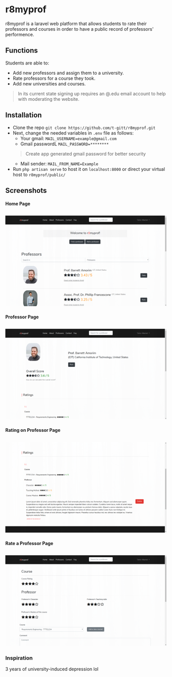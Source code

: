 # r8myprof
r8myprof is a laravel web platform that allows students to rate their professors and courses in order to have a public record of professors' performence.

## Functions
Students are able to:
* Add new professors and assign them to a university.
* Rate professors for a course they took.
* Add new universities and courses.

> In its current state signing up requires an @.edu email account to help with moderating the website.

## Installation
* Clone the repo `git clone https://github.com/t-gitt/r8myprof.git`
* Next, change the needed variables in `.env` file as follows:
    * Your gmail: `MAIL_USERNAME=example@gmail.com`
    * Gmail passwordL `MAIL_PASSWORD=********`
    > Create app generated gmail password for better security
    * Mail sender: `MAIL_FROM_NAME=Example`
* Run `php artisan serve` to host it on `localhost:8000` or direct your virtual host to `r8myprof/public/`

## Screenshots
#### Home Page
![Alt text](/Screenshots/1.png?raw=true "Home Page")
---
#### Professor Page
![Alt text](/Screenshots/2.png?raw=true "Professor Page")
---
#### Rating on Professor Page
![Alt text](/Screenshots/3.png?raw=true "Rating Display")
---
#### Rate a Professor Page
![Alt text](/Screenshots/4.png?raw=true "Rating")
---
### Inspiration
3 years of university-induced depression lol